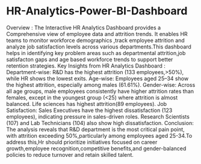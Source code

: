 # HR-Analytics-Power-BI-Dashboard
Overview : The Interactive HR Analytics Dashboard provides a Comprehensive view of employee data and attrition trends. It enables HR teams to monitor workforce demographics ,track employee attrition and analyze job satisfaction levels across various departments.This dashboard helps in identifying key problem areas such as departmental attrition,job satisfacton gaps and age based workforce trends to support better retention strategies.
Key Insights from HR Analytics Dashboard :
Department-wise: R&D has the highest attrition (133 employees,>50%), while HR shows the lowest exits.
Age-wise: Employees aged 25–34 show the highest attrition, especially among males (61.61%).
Gender-wise: Across all age groups, male employees consistently have higher attrition rates than females, except in the youngest group (<25) where attrition is almost balanced.
Life sciences has highest attrition(89 employees).
Job Satisfaction:
Sales Executives have the highest dissatisfaction (123 employees), indicating pressure in sales-driven roles.
Research Scientists (107) and Lab Technicians (104) also show high dissatisfaction.
Conclusion: The analysis reveals that R&D  department is the most critical pain point, with attrition exceeding 50%,particularly among employees aged 25-34.To address this,Hr should prioritize initiatives focused on career growth,employee recognition,competitive benefits,and gender-balanced policies to reduce turnover and retain skilled talent.

